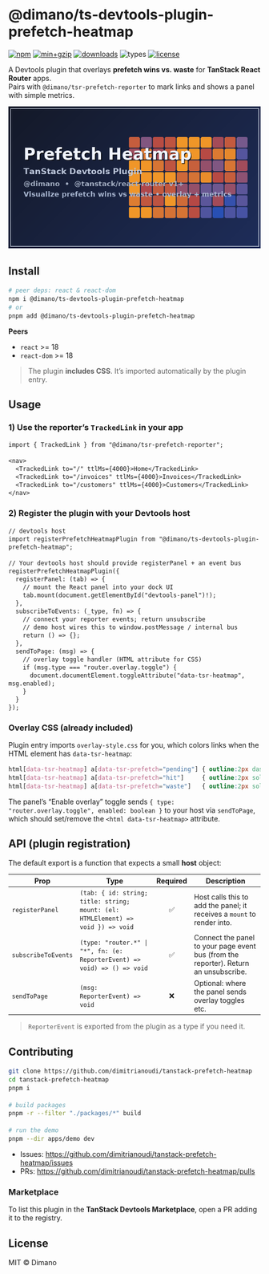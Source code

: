 # @dimano/ts-devtools-plugin-prefetch-heatmap

[![npm](https://img.shields.io/npm/v/@dimano/ts-devtools-plugin-prefetch-heatmap.svg)](https://www.npmjs.com/package/@dimano/ts-devtools-plugin-prefetch-heatmap)
[![min+gzip](https://img.shields.io/bundlephobia/minzip/@dimano/ts-devtools-plugin-prefetch-heatmap)](https://bundlephobia.com/package/@dimano/ts-devtools-plugin-prefetch-heatmap)
[![downloads](https://img.shields.io/npm/dm/@dimano/ts-devtools-plugin-prefetch-heatmap.svg)](https://www.npmjs.com/package/@dimano/ts-devtools-plugin-prefetch-heatmap)
![types](https://img.shields.io/badge/TypeScript-types-blue?logo=typescript)
[![license](https://img.shields.io/npm/l/@dimano/ts-devtools-plugin-prefetch-heatmap.svg)](#license)

A Devtools plugin that overlays **prefetch wins vs. waste** for **TanStack React Router** apps.  
Pairs with `@dimano/tsr-prefetch-reporter` to mark links and shows a panel with simple metrics.

<p align="center">
  <img alt="Prefetch Heatmap demo" src="https://raw.githubusercontent.com/dimitrianoudi/tanstack-prefetch-heatmap/main/assets/prefetch-heatmap-card.png" width="520" />
</p>

## Install

```bash
# peer deps: react & react-dom
npm i @dimano/ts-devtools-plugin-prefetch-heatmap
# or
pnpm add @dimano/ts-devtools-plugin-prefetch-heatmap
```

**Peers**

- `react` >= 18  
- `react-dom` >= 18

> The plugin **includes CSS**. It’s imported automatically by the plugin entry.

## Usage

### 1) Use the reporter’s `TrackedLink` in your app

```tsx
import { TrackedLink } from "@dimano/tsr-prefetch-reporter";

<nav>
  <TrackedLink to="/" ttlMs={4000}>Home</TrackedLink>
  <TrackedLink to="/invoices" ttlMs={4000}>Invoices</TrackedLink>
  <TrackedLink to="/customers" ttlMs={4000}>Customers</TrackedLink>
</nav>
```

### 2) Register the plugin with your Devtools host

```tsx
// devtools host
import registerPrefetchHeatmapPlugin from "@dimano/ts-devtools-plugin-prefetch-heatmap";

// Your devtools host should provide registerPanel + an event bus
registerPrefetchHeatmapPlugin({
  registerPanel: (tab) => {
    // mount the React panel into your dock UI
    tab.mount(document.getElementById("devtools-panel")!);
  },
  subscribeToEvents: (_type, fn) => {
    // connect your reporter events; return unsubscribe
    // demo host wires this to window.postMessage / internal bus
    return () => {};
  },
  sendToPage: (msg) => {
    // overlay toggle handler (HTML attribute for CSS)
    if (msg.type === "router.overlay.toggle") {
      document.documentElement.toggleAttribute("data-tsr-heatmap", msg.enabled);
    }
  }
});
```

### Overlay CSS (already included)

Plugin entry imports `overlay-style.css` for you, which colors links when the HTML
element has `data-tsr-heatmap`:

```css
html[data-tsr-heatmap] a[data-tsr-prefetch="pending"] { outline:2px dashed #f59e0b; box-shadow:0 0 0 3px rgba(245,158,11,.25); }
html[data-tsr-heatmap] a[data-tsr-prefetch="hit"]     { outline:2px solid  #22c55e; box-shadow:0 0 0 3px rgba(34,197,94,.25); }
html[data-tsr-heatmap] a[data-tsr-prefetch="waste"]   { outline:2px solid  #ef4444; box-shadow:0 0 0 3px rgba(239,68,68,.22); }
```

The panel’s “Enable overlay” toggle sends `{ type: "router.overlay.toggle", enabled: boolean }`
to your host via `sendToPage`, which should set/remove the `<html data-tsr-heatmap>` attribute.

## API (plugin registration)

The default export is a function that expects a small **host** object:

| Prop | Type | Required | Description |
| --- | --- | :--: | --- |
| `registerPanel` | `(tab: { id: string; title: string; mount: (el: HTMLElement) => void }) => void` | ✅ | Host calls this to add the panel; it receives a `mount` to render into. |
| `subscribeToEvents` | `(type: "router.*" \| "*", fn: (e: ReporterEvent) => void) => () => void` | ✅ | Connect the panel to your page event bus (from the reporter). Return an unsubscribe. |
| `sendToPage` | `(msg: ReporterEvent) => void` | ❌ | Optional: where the panel sends overlay toggles etc. |

> `ReporterEvent` is exported from the plugin as a type if you need it.

## Contributing

```bash
git clone https://github.com/dimitrianoudi/tanstack-prefetch-heatmap
cd tanstack-prefetch-heatmap
pnpm i

# build packages
pnpm -r --filter "./packages/*" build

# run the demo
pnpm --dir apps/demo dev
```

- Issues: https://github.com/dimitrianoudi/tanstack-prefetch-heatmap/issues  
- PRs: https://github.com/dimitrianoudi/tanstack-prefetch-heatmap/pulls

### Marketplace

To list this plugin in the **TanStack Devtools Marketplace**, open a PR adding it to the registry.

## License

MIT © Dimano
